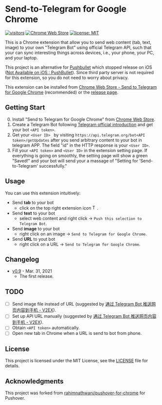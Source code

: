 # Send-to-Telegram for Google Chrome

[![visitors](https://visitor-badge.glitch.me/badge?page_id=phguo.Send-to-Telegram-Chrome-extension)](https://github.com/phguo/Send-to-Telegram-Chrome-extension) [![Chrome Web Store](https://img.shields.io/chrome-web-store/users/dgblfklicldlbclahclbkeiacpiiancc?color=brightgreen&logo=google-chrome)](https://chrome.google.com/webstore/detail/send-to-telegram-for-goog/dgblfklicldlbclahclbkeiacpiiancc) [![license: MIT](https://img.shields.io/badge/license-MIT-green)](https://github.com/phguo/Send-to-Telegram-Chrome-extension/blob/master/LICENSE)

This is a Chrome extension that allow you to send web content (tab, text, image) to your own "Telegram Bot" using official Telegram API, such that your can sync interesting things across devices, i.e., your phone, your PC, and your laptop. 

This project is an alternative for [Pushbullet](https://www.pushbullet.com/) which stopped release on iOS ([Not Available on iOS : PushBullet](https://www.reddit.com/r/PushBullet/comments/eirc1m/not_available_on_ios/)). Since third party server is not required for this extension, so you do not need to worry about privacy.

This extension can be installed from [Chrome Web Store - Send to Telegram for Google Chrome](https://chrome.google.com/webstore/detail/send-to-telegram-for-goog/dgblfklicldlbclahclbkeiacpiiancc) (recommended) or the [release page](https://github.com/phguo/Send-to-Telegram-Chrome-extension/releases/latest).

## Getting Start

0. Install "Send to Telegram for Google Chrome" from [Chrome Web Store](https://chrome.google.com/webstore/detail/send-to-telegram-for-goog/dgblfklicldlbclahclbkeiacpiiancc).
1. Create a Telegram Bot following [Telegram official introduction](https://core.telegram.org/bots#6-botfather) and get your bot `<API token>`.
2. Get your `<User ID> ` by visiting `https://api.telegram.org/bot<API token>/getUpdates` after you send arbitrary content to your bot in telegram APP. The field "id" in the HTTP response is your `<User ID>`.
3. Fill your `<API token>` and `<User ID>` in the extension setting page. If everything is going on smoothly, the setting page will show a green "Saved!" and your bot will send your a massage of "Setting for 'Send-to-Telegram' successfully."

## Usage

You can use this extension intuitively:

- Send **tab** to your bot
  - click on the top right extension icon <img src="https://github.com/phguo/Send-to-Telegram-Chrome-extension/blob/master/tg.png" alt="Telegram icon" width="15" height="15">.
- Send **text** to your bot
  - select web content and right click -> `Push this selection to Telegram Bot`.
- Send **image** to your bot
  - right click on an image -> `Send to Telegram for Google Chrome`.
- Send **URL** to yout bot
  - right click on a URL -> `Send to Telegram for Google Chrome`.

## Changelog

- [v0.9](https://github.com/phguo/Send-to-Telegram-Chrome-extension/releases/tag/v0.9) - Mar. 31, 2021
  - The first release.

## TODO

- [ ] Send image file instead of URL (suggested by [通过 Telegram Bot 推送网页内容到手机 - V2EX](https://www.v2ex.com/t/777006#r_10527353)).
- [ ] Set up API URL manually (suggested by [通过 Telegram Bot 推送网页内容到手机 - V2EX](https://www.v2ex.com/t/777006#r_10527433)).
- [ ] Obtain `<API token>` automatically.
- [ ] Open new tab in Chrome when a URL is send to bot from phone.

## License

This project is licensed under the MIT License, see the [LICENSE](https://github.com/phguo/Send-to-Telegram-Chrome-extension/blob/master/LICENSE) file for details.

## Acknowledgments

This project was forked from [rahimnathwani/pushover-for-chrome](https://github.com/rahimnathwani/pushover-for-chrome) for Pushover.